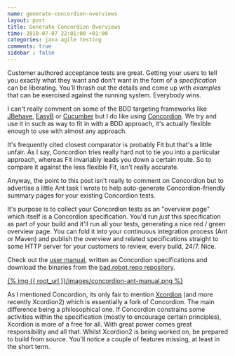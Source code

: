 ```yaml
---
name: generate-concordion-overviews
layout: post
title: Generate Concordion Overviews
time: 2010-07-07 22:01:00 +01:00
categories: java agile testing
comments: true
sidebar : false
---
```


Customer authored acceptance tests are great. Getting your users to tell you exactly what they want and don't want in the form of a _specification_ can be liberating. You'll thrash out the details and come up with _examples_ that can be exercised against the running system. Everybody wins.

I can't really comment on some of the BDD targeting frameworks like [JBehave](http://jbehave.org/), [EasyB](http://www.easyb.org/) or [Cucumber](http://cukes.info/) but I do like using [Concordion](http://www.concordion.org/). We try and use it in such as way to fit in with a BDD approach, it's actually flexible enough to use with almost any approach.

It's frequently cited closest comparator is probably Fit but that's a little unfair. As I say, Concordion tries really hard not to tie you into a particular approach, whereas Fit invariably leads you down a certain route. So to compare it against the less flexible Fit, isn't really accurate.
  
Anyway, the point to this post isn't really to comment on Concordion but to advertise a little Ant task I wrote to help auto-generate Concordion-friendly summary pages for your existing Concordion tests.

<!-- more -->
  
It's purpose is to collect your Concordion tests as an "overview page" which itself is a Concordion specification. You'd run _just_ this specification as part of your build and it'll run all your tests, generating a nice red / green overview page. You can fold it into your continuous integration process (Ant or Maven) and publish the overview and related specifications straight to some HTTP server for your customers to review, every build, 24/7. Nice.


Check out the [user manual](http://badrobot.googlecode.com/svn/trunk/bad.robot/concordion-ant-task/manual/Overview.html), written as Concordion specifications and download the binaries from the [bad.robot.repo repository](http://robotooling.com/maven/bad/robot/concordion-ant-task/).

[{% img {{ root_url }}/images/concordion-ant-manual.png %}](http://badrobot.googlecode.com/svn/trunk/bad.robot/concordion-ant-task/manual/Overview.html)

  
As I mentioned Concordion, its only fair to mention [Xcordion](http://code.google.com/p/xcordion/) (and more recently Xcordion2) which is essentially a fork of Concordion. The main difference being a philosophical one. If Concordion constrains some activities within the specification (mostly to encourage certain principles), Xcordion is more of a free for all. With great power comes great responsibility and all that. Whilst Xcordion2 is being worked on, be prepared to build from source. You'll notice a couple of features missing, at least in the short term.




